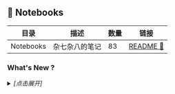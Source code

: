 ## :notebook: Notebooks

| 目录 | 描述 | 数量 | 链接 |
| --- | --- | --- | --- |
| Notebooks | 杂七杂八的笔记 | 83 | [README :link:](<./Notebooks/README.md>) |
### What's New ?

<details><summary><em>[点击展开]</em></summary>
<br>

- 2024-03-06 [README.md](<README.md>)
- 2024-03-06 [Deep Learning Tuning Playbook.md](<炼丹/Deep Learning Tuning Playbook.md>)
- 2024-02-22 [README.md](<pybind11/README.md>)
- 2024-02-22 [README.md](<Cpp/Google/benchmark/README.md>)
- 2024-02-19 [用户指南.md](<Cpp/Google/benchmark/用户指南.md>)
- 2024-02-19 [Benchmark.md](<Cpp/Folly/Benchmark.md>)
- 2024-02-19 [随笔.md](<Python/随笔.md>)
- 2024-02-18 [README.md](<Cpp/Folly/README.md>)
- 2024-02-18 [笔记.md](<Qt/Notebooks/笔记.md>)
- 2024-02-07 [TensorRT Developer Guide.md](<Nvidia/TensorRT/TensorRT Developer Guide.md>)
- 2024-01-05 [The Property System.md](<Qt/Qt Core/The Property System.md>)
- 2024-01-05 [MetricType and distances.md](<FeatureSearch/faiss/MetricType and distances.md>)
- 2024-01-05 [Faiss building blocks-clustering, PCA, quantization.md](<FeatureSearch/faiss/Faiss building blocks-clustering, PCA, quantization.md>)
- 2023-12-06 [Running on GPUs.md](<FeatureSearch/faiss/Running on GPUs.md>)
- 2023-12-06 [Faster search.md](<FeatureSearch/faiss/Faster search.md>)
- 2023-12-06 [Windows编译faiss.md](<FeatureSearch/faiss/Windows编译faiss.md>)
- 2023-11-30 [Faiss-Home.md](<FeatureSearch/faiss/Faiss-Home.md>)
- 2023-11-30 [Lower memory footprint.md](<FeatureSearch/faiss/Lower memory footprint.md>)
- 2023-11-30 [Getting started.md](<FeatureSearch/faiss/Getting started.md>)
- 2023-11-30 [Installing Faiss.md](<FeatureSearch/faiss/Installing Faiss.md>)
- 2023-11-24 [CUDA C++ Programming Guide.md](<Nvidia/CUDA/CUDA C++ Programming Guide.md>)
- 2023-11-21 [经验之谈.md](<Nvidia/TensorRT/经验之谈.md>)
- 2023-11-16 [PatchCore使用指南.md](<AnomalyDetection/PatchCore使用指南.md>)
- 2023-11-14 [Introduction.md](<opencv/官方教程/Introduction.md>)
- 2023-10-23 [Signals & Slots.md](<Qt/Qt Core/Signals & Slots.md>)
- 2023-10-17 [机器学习术语表.md](<Misc/机器学习术语表.md>)
- 2023-09-13 [Installing the library.md](<pybind11/THE BASICS/Installing the library.md>)
- 2023-09-07 [C API (dlpack.h).md](<DataStructure/C API (dlpack.h).md>)
- 2023-09-07 [Welcome to DLPack’s documentation!.md](<DataStructure/Welcome to DLPack’s documentation!.md>)
- 2023-08-31 [Modern History of Object Recognition Infographic.md](<Detection/Modern History of Object Recognition Infographic.md>)
- 2023-08-14 [Object-Detection-Metrics.md](<Detection/Object-Detection-Metrics.md>)
- 2023-08-14 [Writing QML Extensions with C++.md](<Qt/Qt QML/Writing QML Extensions with C++.md>)
- 2023-08-14 [Using C++ Models with Qt Quick Views.md](<Qt/Qt QML/Using C++ Models with Qt Quick Views.md>)
- 2023-08-14 [Overview - QML and C++ Integration.md](<Qt/Qt QML/Overview - QML and C++ Integration.md>)
- 2023-08-14 [Models and Views in Qt Quick.md](<Qt/Qt QML/Models and Views in Qt Quick.md>)
- 2023-08-14 [Creating C++ Plugins for QML.md](<Qt/Qt QML/Creating C++ Plugins for QML.md>)
- 2023-08-14 [The Meta-Object System.md](<Qt/Qt Core/The Meta-Object System.md>)
- 2023-06-14 [Object Trees & Ownership.md](<Qt/Qt Core/Object Trees & Ownership.md>)
- 2023-06-14 [Model View Programming.md](<Qt/Qt Widgets/Model View Programming.md>)
- 2023-06-14 [README.md](<StableDiffusion/extensions/dreambooth/README.md>)
- 2023-06-14 [README.md](<Qt/README.md>)
- 2023-06-14 [QGraphicsItem Class.md](<Qt/Qt Widgets/QGraphicsItem Class.md>)
- 2023-06-14 [Graphics View Framework.md](<Qt/Qt Widgets/Graphics View Framework.md>)
- 2023-06-14 [Drag and Drop Robot Example.md](<Qt/Qt Widgets/Drag and Drop Robot Example.md>)
- 2023-06-14 [Diagram Scene Example.md](<Qt/Qt Widgets/Diagram Scene Example.md>)
- 2023-06-14 [Signal and Handler Event System.md](<Qt/Qt QML/Signal and Handler Event System.md>)
- 2023-06-14 [Dynamic QML Object Creation from JavaScript.md](<Qt/Qt QML/Dynamic QML Object Creation from JavaScript.md>)
- 2023-06-14 [Qt Core.md](<Qt/Qt Core/Qt Core.md>)
- 2023-06-14 [README.md](<Nvidia/CUDA/README.md>)
- 2023-06-14 [CUDA C++ Best Practices Guide.md](<Nvidia/CUDA/CUDA C++ Best Practices Guide.md>)
- 2023-04-27 [Stable Diffusion webui 笔记.md](<StableDiffusion/Stable Diffusion webui 笔记.md>)
- 2023-04-23 [dreambooth插件.md](<StableDiffusion/dreambooth插件.md>)
- 2023-04-23 [Training Stable Diffusion with Dreambooth using Diffusers.md](<StableDiffusion/huggingface博客/Training Stable Diffusion with Dreambooth using Diffusers.md>)
- 2023-04-23 [How to use Dreambooth to put anything in Stable Diffusion.md](<StableDiffusion/stable-diffusion-art博客/How to use Dreambooth to put anything in Stable Diffusion.md>)
- 2023-04-23 [What is a hypernetwork in Stable Diffusion.md](<StableDiffusion/stable-diffusion-art博客/What is a hypernetwork in Stable Diffusion.md>)
- 2023-04-23 [Hypernetwork Style Training, a tiny guide.md](<StableDiffusion/stable-diffusion-art博客/Hypernetwork Style Training, a tiny guide.md>)
- 2023-04-23 [git常用命令.md](<Git/git常用命令.md>)
- 2023-04-23 [Git Graph使用指北.md](<Git/Git Graph使用指北.md>)
- 2023-04-17 [什么是gRPC.md](<Serving/grpc/什么是gRPC.md>)
- 2023-04-17 [快速入门.md](<Serving/grpc/python/快速入门.md>)
- 2023-04-17 [README.md](<Serving/grpc/README.md>)
- 2023-04-17 [基础教程.md](<Serving/grpc/python/基础教程.md>)
- 2023-04-17 [README.md](<OpenMMLab/README.md>)
- 2023-04-17 [mmseg自定义模型.md](<OpenMMLab/mmseg自定义模型.md>)
- 2023-04-17 [mmseg自定义数据训练SwinTransformer.md](<OpenMMLab/mmseg自定义数据训练SwinTransformer.md>)
- 2023-04-17 [mmseg自定义数据训练.md](<OpenMMLab/mmseg自定义数据训练.md>)
- 2023-04-17 [mmseg train SwinTransformer on custon dataset.md](<OpenMMLab/mmseg train SwinTransformer on custon dataset.md>)
- 2023-04-17 [mmdet自定义数据训练.md](<OpenMMLab/mmdet自定义数据训练.md>)
- 2023-04-17 [github的latex公式的一些注意事项.md](<Git/github的latex公式的一些注意事项.md>)
- 2023-04-17 [ReLU的inplace影响.md](<Misc/ReLU的inplace影响.md>)
- 2023-04-17 [StyleGAN3编码图像.md](<GAN/StyleGAN3编码图像.md>)
- 2023-04-17 [DatasetGAN使用指北.md](<GAN/DatasetGAN使用指北.md>)
- 2023-04-17 [Barbershop替换发型指北.md](<GAN/Barbershop替换发型指北.md>)
- 2023-04-17 [Windows编译libtensorflow.md](<Env/Windows编译libtensorflow.md>)
- 2023-04-17 [libtorch编译.md](<Env/libtorch编译.md>)
- 2023-04-17 [libtensorflow编译.md](<Env/libtensorflow编译.md>)
- 2023-04-17 [gcc&g++安装.md](<Env/gcc&g++安装.md>)
- 2023-04-17 [README.md](<Env/README.md>)
- 2023-04-17 [NVIDIA驱动&CUDA&CUDNN安装.md](<Env/NVIDIA驱动&CUDA&CUDNN安装.md>)
- 2023-04-17 [coco_api_detection_example.ipynb](<Detection/examples/coco_api_detection_example.ipynb>)
- 2023-04-17 [DataFormat.md](<Detection/DataFormat.md>)
- 2023-04-17 [卷积池化等算子输出尺寸计算.md](<Classification/卷积池化等算子输出尺寸计算.md>)
- 2023-04-17 [git基本工作流程.md](<Git/git基本工作流程.md>)

</details>

